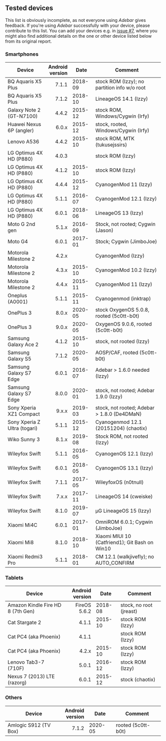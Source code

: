 ## Tested devices
This list is obviously incomplete, as not everyone using *Adebar* gives feedback.
If you're using *Adebar* successfully with your device, please contribute to this list. You
can add your devices e.g. in [issue #7](https://github.com/IzzySoft/Adebar/issues/7),
where you might also find additional details on the one or other device listed
below from its original report.


### Smartphones
Device                  | Android<br>version | Date    | Comment
----------------------- | --------------: | ------- | ---------------------
BQ Aquaris X5 Plus      |       7.1.1 | 2018-09 | stock ROM (Izzy); no partition info w/o root
BQ Aquaris X5 Plus      |       7.1.2 | 2018-10 | LineageOS 14.1 (Izzy)
Galaxy Note 2 (GT-N7100)|       4.4.2 | 2015-12 | stock ROM, Windows/Cygwin (Irfy)
Huawei Nexus 6P (angler)|       6.0.x | 2015-12 | stock, rooted, Windows/Cygwin (Irfy)
Lenovo A536             |       4.4.2 | 2015-10 | stock ROM, MTK (tukusejssirs)
LG Optimus 4X HD (P880) |       4.0.3 |         | stock ROM (Izzy)
LG Optimus 4X HD (P880) |       4.1.2 | 2015-10 | stock ROM (Izzy)
LG Optimus 4X HD (P880) |       4.4.4 | 2015-12 | CyanogenMod 11 (Izzy)
LG Optimus 4X HD (P880) |       5.1.1 | 2016-07 | CyanogenMod 12.1 (Izzy)
LG Optimus 4X HD (P880) |       6.0.1 | 2018-06 | LineageOS 13 (Izzy)
Moto G 2nd gen          |       5.1.x | 2016-09 | Stock, not rooted; Cygwin (Jason)
Moto G4                 |       6.0.1 | 2017-01 | Stock; Cygwin (JimboJoe)
Motorola Milestone 2    |       4.2.x |         | CyanogenMod (Izzy)
Motorola Milestone 2    |       4.3.x | 2015-10 | CyanogenMod 10.2 (Izzy)
Motorola Milestone 2    |       4.4.x | 2015-11 | CyanogenMod 11 (Izzy)
Oneplus (A0001)         |       5.1.1 | 2015-11 | Cyanogenmod (inktrap)
OnePlus 3               |       8.0.x | 2020-05 | stock OxygenOS 5.0.8, rooted (5c0tt-b0t)
OnePlus 3               |       9.0.x | 2020-05 | OxygenOS 9.0.6, rooted (5c0tt-b0t)
Samsung Galaxy Ace 2    |       4.1.2 | 2015-10 | stock, not rooted (Izzy)
Samsung Galaxy S5       |       7.1.2 | 2020-05 | AOSP/CAF, rooted (5c0tt-b0t)
Samsung Galaxy S7 Edge  |       6.0.1 | 2016-07 | Adebar > 1.6.0 needed (Izzy)
Samsung Galaxy S7 Edge  |       8.0.0 | 2020-01 | stock, not rooted; Adebar 1.9.0 (Izzy)
Sony Xperia XZ1 Compact |       9.x.x | 2019-03 | stock, not rooted; Adebar > 1.8.0 (De4DMaN)
Sony Xperia Z Ultra (togari) |  5.1.1 | 2015-12 | Cyanogenmod 12.1 (20151204) (chaotix)
Wiko Sunny 3            |       8.1.x | 2019-08 | Stock ROM, not rooted (Izzy)
Wileyfox Swift          |       5.1.1 | 2016-05 | CyanogenOS 12.1 (Izzy)
Wileyfox Swift          |       6.0.1 | 2018-05 | CyanogenOS 13.1 (Izzy)
Wileyfox Swift          |       7.1.1 | 2017-05 | WileyfoxOS (n0tnull)
Wileyfox Swift          |       7.x.x | 2017-11 | LineageOS 14 (cweiske)
Wileyfox Swift          |       8.1.0 | 2019-07 | µG LineageOS 15 (Izzy)
Xiaomi Mi4C             |       6.0.1 | 2017-01 | OmniROM 6.0.1; Cygwin (JimboJoe)
Xiaomi Mi8              |       8.1.0 | 2018-10 | Xiaomi MIUI 10 (Catfriend1); Git Bash on Win10
Xiaomi Redmi3 Pro       |       5.1.1 | 2018-01 | CM 12.1 (walkjivefly); no AUTO_CONFIRM


### Tablets
Device                  | Android<br>version | Date    | Comment
----------------------- | --------------: | ------- | ---------------------
Amazon Kindle Fire HD 8 (7th Gen) | FireOS 5.6.2 | 2018-08 | stock, no root (jreast)
Cat Stargate 2          |       4.1.1 | 2015-10 | stock ROM (Izzy)
Cat PC4 (aka Phoenix)   |       4.1.1 |         | stock ROM (Izzy)
Cat PC4 (aka Phoenix)   |       4.2.x | 2015-10 | stock ROM (Izzy)
Lenovo Tab3-7 (710F)    |       5.0.1 | 2016-12 | stock ROM (Izzy)
Nexus 7 (2013) LTE (razorg) |   6.0.1 | 2015-12 | stock (chaotix)

### Others
Device                  | Android<br>version | Date    | Comment
----------------------- | --------------: | ------- | ---------------------
Amlogic S912 (TV Box)   |       7.1.2 | 2020-05 | rooted (5c0tt-b0t)
